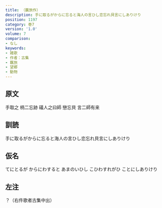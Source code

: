 ```yaml
---
title: （覊旅作）
description: 手に取るがからに忘ると海人の言ひし恋忘れ貝言にしありけり
position: 1197
category: 巻7
version: '1.0'
volume: 7
comparison:
- なし
keywords:
- 雑歌
- 作者：古集
- 羈旅
- 望郷
- 動物
---
```


## 原文

手取之 柄二忘跡 礒人之曰師 戀忘貝 言二師有来

## 訓読

手に取るがからに忘ると海人の言ひし恋忘れ貝言にしありけり

## 仮名

てにとるが からにわすると あまのいひし こひわすれがひ ことにしありけり

## 左注

？（右件歌者古集中出）

